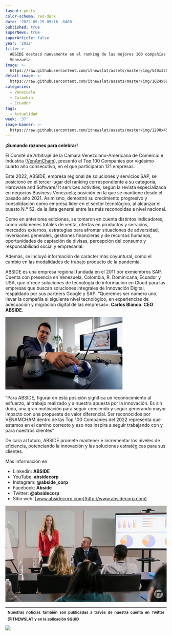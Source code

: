 ```yaml
---
layout: posts
color-schema: red-dark
date: '2022-09-19 09:16 -0400'
published: true
superNews: true
superArticle: false
year: '2022'
title: >-
  ABSIDE destacó nuevamente en el ranking de las mejores 100 compañías de
  Venezuela
image: >-
  https://raw.githubusercontent.com/itnewslat/assets/master/img/540x320/Abside-100-p.jpg
detail-image: >-
  https://raw.githubusercontent.com/itnewslat/assets/master/img/1024x680/Abside-100-g.jpg
categories:
  - Venezuela
  - Colombia
  - Ecuador
tags:
  - Actualidad
week: '37'
image-banner: >-
  https://raw.githubusercontent.com/itnewslat/assets/master/img/1200x450/Articulo-Abside-Septiembre.jpg
---
```

**¡Sumando razones para celebrar!** 

El Comité de Arbitraje de la Cámara Venezolano-Americana de Comercio e Industria ([VenAmCham](https://www.venamcham.org/)), presentó el Top 100 Companies por vigésimo cuarto año consecutivo, en el que participaron 121 empresas.

Este 2022, ABSIDE, empresa regional de soluciones y servicios SAP, se posicionó en el tercer lugar del ranking correspondiente a su categoría, Hardware and Software/ It services activities, según la revista especializada en negocios Business Venezuela; posición en la que se mantiene desde el pasado año 2021. 
Asimismo, demostró su crecimiento progresivo y consolidación como empresa líder en el sector tecnológico, al alcanzar el puesto N.º 52, de la lista general entre las más reconocidas a nivel nacional.

Como en anteriores ediciones, se tomaron en cuenta distintos indicadores, como volúmenes totales de venta, ofertas en productos y servicios, mercados externos, estrategias para afrontar situaciones de adversidad, inversiones generales, gestiones financieras y de recursos humanos, oportunidades de captación de divisas, percepción del consumo y responsabilidad social y empresarial.

Además, se incluyó información de carácter más coyuntural, como el cambio en las modalidades de trabajo producto de la pandemia.

ABSIDE es una empresa regional fundada en el 2011 por exmiembros SAP. Cuenta con presencia en Venezuela, Colombia, R. Dominicana, Ecuador y USA, que ofrece soluciones de tecnología de información en Cloud para las empresas que buscan soluciones integrales de Innovación Digital, respaldado por sus partners Google y SAP.
“Queremos ser número uno, llevar la compañía al siguiente nivel tecnológico, en experiencias de adecuación y migración digital de las empresas». **Carlos Blanco. CEO ABSIDE**.

<img class="aligncenter" src="https://raw.githubusercontent.com/itnewslat/assets/master/img/300x300/Carlos-Blanco-300.jpg" alt="Carlos Blanco. CEO ABSIDE"/>

“Para ABSIDE, figurar en esta posición significa un reconocimiento al esfuerzo, al trabajo realizado y a nuestra apuesta por la innovación. Es sin duda, una gran motivación para seguir creciendo y seguir generando mayor impacto con una propuesta de valor diferencial. Ser reconocidos por VENAMCHAM dentro de las Top 100 Companies del 2022 representa que estamos en el camino correcto y eso nos inspira a seguir trabajando con y para nuestros clientes”

De cara al futuro, ABSIDE promete mantener e incrementar los niveles de eficiencia, potenciando la innovación y las soluciones estratégicas para sus clientes.

Más información en:

- Linkedin: **ABSIDE**
- YouTube: **absidecorp**
- Instagram: **@abside_corp**
- Facebook: **Abside**
- Twitter: **@absidecorp**
- Sitio web: [www.absidecorp.com](http://www.absidecorp.com)


![](https://raw.githubusercontent.com/itnewslat/assets/master/img/540x320/Abside-100-p.jpg)

<table style="height: 42px;" width="569">
<tbody>
<tr>
<td style="text-align: justify;"><sub><strong>Nuestras noticias también son publicadas a través de nuestra cuenta en Twitter <a href="https://twitter.com/itnewslat?lang=es">@ITNEWSLAT</a> y en la aplicación <a href="https://squidapp.co/en/">SQUID</a></strong></sub></td>
</tr>
</tbody>
</table>

<img src="https://tracker.metricool.com/c3po.jpg?hash=56f88a41e39ab42c063cc51676587a04"/>